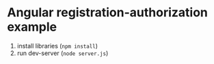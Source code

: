 Angular registration-authorization example
==========================================

1. install libraries (`npm install`)
2. run dev-server (`node server.js`)